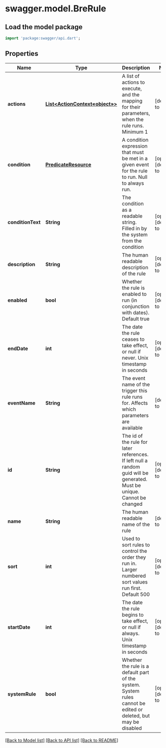 # swagger.model.BreRule

## Load the model package
```dart
import 'package:swagger/api.dart';
```

## Properties
Name | Type | Description | Notes
------------ | ------------- | ------------- | -------------
**actions** | [**List&lt;ActionContext«object»&gt;**](ActionContext«object».md) | A list of actions to execute, and the mapping for their parameters, when the rule runs. Minimum 1 | [default to []]
**condition** | [**PredicateResource**](PredicateResource.md) | A condition expression that must be met in a given event for the rule to run. Null to always run. | [optional] [default to null]
**conditionText** | **String** | The condition as a readable string. Filled in by the system from the condition | [optional] [default to null]
**description** | **String** | The human readable description of the rule | [optional] [default to null]
**enabled** | **bool** | Whether the rule is enabled to run (in conjunction with dates). Default true | [optional] [default to null]
**endDate** | **int** | The date the rule ceases to take effect, or null if never. Unix timestamp in seconds | [optional] [default to null]
**eventName** | **String** | The event name of the trigger this rule runs for. Affects which parameters are available | [default to null]
**id** | **String** | The id of the rule for later references. If left null a random guid will be generated. Must be unique. Cannot be changed | [optional] [default to null]
**name** | **String** | The human readable name of the rule | [default to null]
**sort** | **int** | Used to sort rules to control the order they run in. Larger numbered sort values run first.  Default 500 | [optional] [default to null]
**startDate** | **int** | The date the rule begins to take effect, or null if always. Unix timestamp in seconds | [optional] [default to null]
**systemRule** | **bool** | Whether the rule is a default part of the system. System rules cannot be edited or deleted, but may be disabled | [optional] [default to null]

[[Back to Model list]](../README.md#documentation-for-models) [[Back to API list]](../README.md#documentation-for-api-endpoints) [[Back to README]](../README.md)


